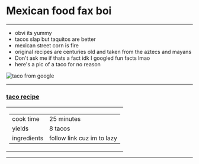 <!DOCTYPE html>
<html lang="en">
<head>
  <meta charset="UFT-8">
    
  <link rel="stylesheet" href="tacostyle.css">
</head>
<body>
  <h1>Mexican food fax boi</h1>
  <hr>
  <ul>
    <li>obvi its yummy</li>
    <li>tacos slap but taquitos are better</li>
    <li>mexican street corn is fire</li>
    <li>original recipes are centuries old and taken from the aztecs and mayans</li>
    <li>Don't ask me if thats a fact idk I googled fun facts lmao</li>
    <li>here's a pic of a taco for no reason</li>
  </ul>
  <img src="https://www.shutterstock.com/image-photo/taco-cutout-on-white-background-260nw-180368483.jpg" alt="taco from google">
  <hr>
  <h4><a href="https://www.aheadofthyme.com/mexican-ground-beef-tacos/"><h3>taco recipe</h3></a></h4>
  <table cellspacing="10">
    <tr>
      <td>
        <table>
          <tr>
            <td>cook time</td>
            <td>25 minutes</td>
          </tr>
          <tr>
            <td>yields</td>
            <td>8 tacos</td>
          </tr>
          <tr>
            <td>ingredients</td>
            <td>follow link cuz im to lazy</td>
          </tr>
        </table>
      </td>
    </tr>
  </table>
  <hr> 
</body>
</html>
